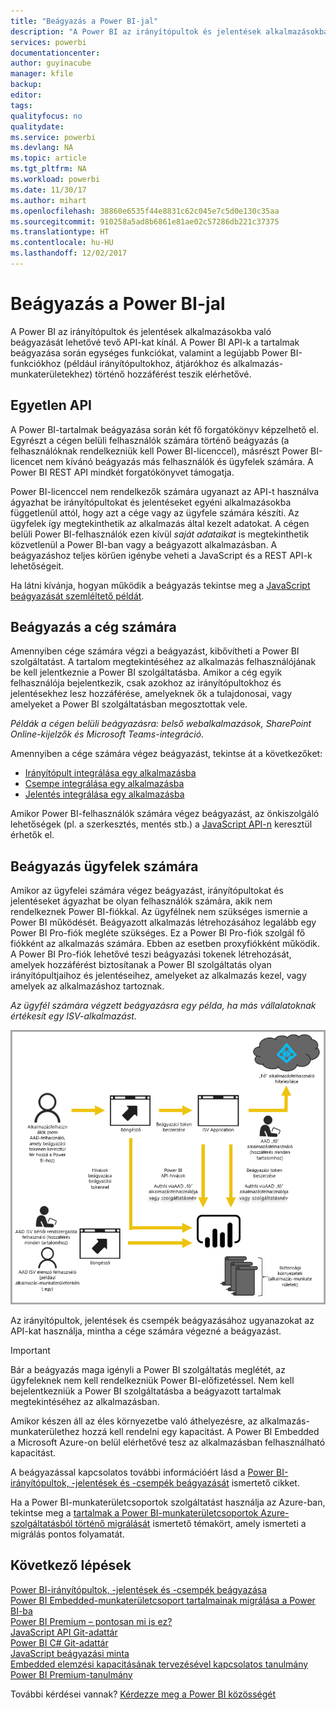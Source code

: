 ```yaml
---
title: "Beágyazás a Power BI-jal"
description: "A Power BI az irányítópultok és jelentések alkalmazásokba való beágyazását lehetővé tevő API-kat kínál."
services: powerbi
documentationcenter: 
author: guyinacube
manager: kfile
backup: 
editor: 
tags: 
qualityfocus: no
qualitydate: 
ms.service: powerbi
ms.devlang: NA
ms.topic: article
ms.tgt_pltfrm: NA
ms.workload: powerbi
ms.date: 11/30/17
ms.author: mihart
ms.openlocfilehash: 38860e6535f44e8831c62c045e7c5d0e130c35aa
ms.sourcegitcommit: 910258a5ad8b6861e81ae02c57286db221c37375
ms.translationtype: HT
ms.contentlocale: hu-HU
ms.lasthandoff: 12/02/2017
---
```

# <a name="embedding-with-power-bi"></a>Beágyazás a Power BI-jal
A Power BI az irányítópultok és jelentések alkalmazásokba való beágyazását lehetővé tevő API-kat kínál. A Power BI API-k a tartalmak beágyazása során egységes funkciókat, valamint a legújabb Power BI-funkciókhoz (például irányítópultokhoz, átjárókhoz és alkalmazás-munkaterületekhez) történő hozzáférést teszik elérhetővé.

## <a name="a-single-api"></a>Egyetlen API
A Power BI-tartalmak beágyazása során két fő forgatókönyv képzelhető el.  Egyrészt a cégen belüli felhasználók számára történő beágyazás (a felhasználóknak rendelkezniük kell Power BI-licenccel), másrészt Power BI-licencet nem kívánó beágyazás más felhasználók és ügyfelek számára. A Power BI REST API mindkét forgatókönyvet támogatja. 

Power BI-licenccel nem rendelkezők számára ugyanazt az API-t használva ágyazhat be irányítópultokat és jelentéseket egyéni alkalmazásokba függetlenül attól, hogy azt a cége vagy az ügyfele számára készíti. Az ügyfelek így megtekinthetik az alkalmazás által kezelt adatokat. A cégen belüli Power BI-felhasználók ezen kívül *saját adataikat* is megtekinthetik közvetlenül a Power BI-ban vagy a beágyazott alkalmazásban. A beágyazáshoz teljes körűen igénybe veheti a JavaScript és a REST API-k lehetőségeit.

Ha látni kívánja, hogyan működik a beágyazás tekintse meg a [JavaScript beágyazását szemléltető példát](https://microsoft.github.io/PowerBI-JavaScript/demo/).

## <a name="embedding-for-your-organization"></a>Beágyazás a cég számára
Amennyiben cége számára végzi a beágyazást, kibővítheti a Power BI szolgáltatást. A tartalom megtekintéséhez az alkalmazás felhasználójának be kell jelentkeznie a Power BI szolgáltatásba. Amikor a cég egyik felhasználója bejelentkezik, csak azokhoz az irányítópultokhoz és jelentésekhez lesz hozzáférése, amelyeknek ők a tulajdonosai, vagy amelyeket a Power BI szolgáltatásban megosztottak vele. 

*Példák a cégen belüli beágyazásra: belső webalkalmazások, SharePoint Online-kijelzők és Microsoft Teams-integráció.*

Amennyiben a cége számára végez beágyazást, tekintse át a következőket:

* [Irányítópult integrálása egy alkalmazásba](integrate-dashboard.md)
* [Csempe integrálása egy alkalmazásba](integrate-tile.md)
* [Jelentés integrálása egy alkalmazásba](integrate-report.md)

Amikor Power BI-felhasználók számára végez beágyazást, az önkiszolgáló lehetőségek (pl. a szerkesztés, mentés stb.) a [JavaScript API-n](https://github.com/Microsoft/PowerBI-JavaScript) keresztül érhetők el.

## <a name="embedding-for-your-customers"></a>Beágyazás ügyfelek számára
Amikor az ügyfelei számára végez beágyazást, irányítópultokat és jelentéseket ágyazhat be olyan felhasználók számára, akik nem rendelkeznek Power BI-fiókkal. Az ügyfélnek nem szükséges ismernie a Power BI működését. Beágyazott alkalmazás létrehozásához legalább egy Power BI Pro-fiók megléte szükséges. Ez a Power BI Pro-fiók szolgál fő fiókként az alkalmazás számára. Ebben az esetben proxyfiókként működik. A Power BI Pro-fiók lehetővé teszi beágyazási tokenek létrehozását, amelyek hozzáférést biztosítanak a Power BI szolgáltatás olyan irányítópultjaihoz és jelentéseihez, amelyeket az alkalmazás kezel, vagy amelyek az alkalmazáshoz tartoznak. 

*Az ügyfél számára végzett beágyazásra egy példa, ha más vállalatoknak értékesít egy ISV-alkalmazást.*

![A beágyazás folyamata ügyfelek számára végzett beágyazás során](media/embedding/powerbi-embed-flow.png)

Az irányítópultok, jelentések és csempék beágyazásához ugyanazokat az API-kat használja, mintha a cége számára végezné a beágyazást.

> [!IMPORTANT]
> Bár a beágyazás maga igényli a Power BI szolgáltatás meglétét, az ügyfeleknek nem kell rendelkezniük Power BI-előfizetéssel. Nem kell bejelentkezniük a Power BI szolgáltatásba a beágyazott tartalmak megtekintéséhez az alkalmazásban.
> 
> 

Amikor készen áll az éles környezetbe való áthelyezésre, az alkalmazás-munkaterülethez hozzá kell rendelni egy kapacitást. A Power BI Embedded a Microsoft Azure-on belül elérhetővé tesz az alkalmazásban felhasználható kapacitást.

A beágyazással kapcsolatos további információért lásd a [Power BI-irányítópultok, -jelentések és -csempék beágyazását](embedding-content.md) ismertető cikket.

Ha a Power BI-munkaterületcsoportok szolgáltatást használja az Azure-ban, tekintse meg a [tartalmak a Power BI-munkaterületcsoportok Azure-szolgáltatásból történő migrálását](migrate-from-powerbi-embedded.md) ismertető témakört, amely ismerteti a migrálás pontos folyamatát.

## <a name="next-steps"></a>Következő lépések
[Power BI-irányítópultok, -jelentések és -csempék beágyazása](embedding-content.md)  
[Power BI Embedded-munkaterületcsoport tartalmainak migrálása a Power BI-ba](migrate-from-powerbi-embedded.md)  
[Power BI Premium – pontosan mi is ez?](../service-premium.md)  
[JavaScript API Git-adattár](https://github.com/Microsoft/PowerBI-JavaScript)  
[Power BI C# Git-adattár](https://github.com/Microsoft/PowerBI-CSharp)  
[JavaScript beágyazási minta](https://microsoft.github.io/PowerBI-JavaScript/demo/)  
[Embedded elemzési kapacitásának tervezésével kapcsolatos tanulmány](https://aka.ms/pbiewhitepaper)  
[Power BI Premium-tanulmány](https://aka.ms/pbipremiumwhitepaper)  

További kérdései vannak? [Kérdezze meg a Power BI közösségét](http://community.powerbi.com/)

